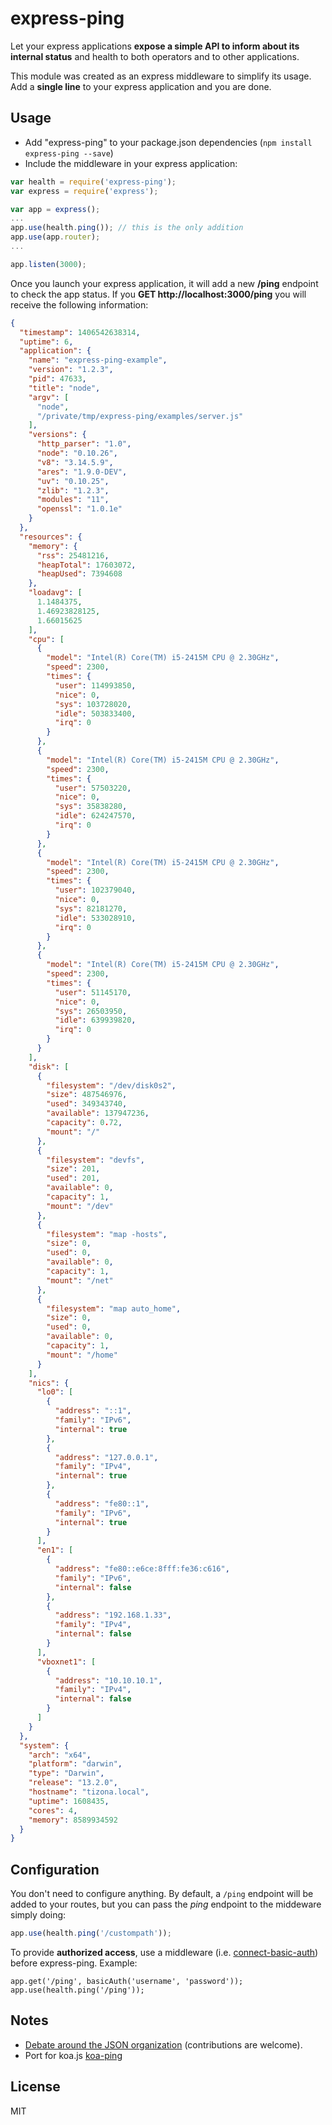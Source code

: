 express-ping
============

Let your express applications **expose a simple API to inform about its internal status** and health to both operators and to other applications.

This module was created as an express middleware to simplify its usage. Add a **single line** to your express application and you are done.

Usage
-----

* Add "express-ping" to your package.json dependencies (```npm install express-ping --save```)
* Include the middleware in your express application:

```javascript
var health = require('express-ping');
var express = require('express');

var app = express();
...
app.use(health.ping()); // this is the only addition
app.use(app.router);
...

app.listen(3000);
```

Once you launch your express application, it will add a new **/ping** endpoint to check the app status. If you **GET http://localhost:3000/ping** you will receive the following information:

```json
{
  "timestamp": 1406542638314,
  "uptime": 6,
  "application": {
    "name": "express-ping-example",
    "version": "1.2.3",
    "pid": 47633,
    "title": "node",
    "argv": [
      "node",
      "/private/tmp/express-ping/examples/server.js"
    ],
    "versions": {
      "http_parser": "1.0",
      "node": "0.10.26",
      "v8": "3.14.5.9",
      "ares": "1.9.0-DEV",
      "uv": "0.10.25",
      "zlib": "1.2.3",
      "modules": "11",
      "openssl": "1.0.1e"
    }
  },
  "resources": {
    "memory": {
      "rss": 25481216,
      "heapTotal": 17603072,
      "heapUsed": 7394608
    },
    "loadavg": [
      1.1484375,
      1.46923828125,
      1.66015625
    ],
    "cpu": [
      {
        "model": "Intel(R) Core(TM) i5-2415M CPU @ 2.30GHz",
        "speed": 2300,
        "times": {
          "user": 114993850,
          "nice": 0,
          "sys": 103728020,
          "idle": 503833400,
          "irq": 0
        }
      },
      {
        "model": "Intel(R) Core(TM) i5-2415M CPU @ 2.30GHz",
        "speed": 2300,
        "times": {
          "user": 57503220,
          "nice": 0,
          "sys": 35838280,
          "idle": 624247570,
          "irq": 0
        }
      },
      {
        "model": "Intel(R) Core(TM) i5-2415M CPU @ 2.30GHz",
        "speed": 2300,
        "times": {
          "user": 102379040,
          "nice": 0,
          "sys": 82181270,
          "idle": 533028910,
          "irq": 0
        }
      },
      {
        "model": "Intel(R) Core(TM) i5-2415M CPU @ 2.30GHz",
        "speed": 2300,
        "times": {
          "user": 51145170,
          "nice": 0,
          "sys": 26503950,
          "idle": 639939820,
          "irq": 0
        }
      }
    ],
    "disk": [
      {
        "filesystem": "/dev/disk0s2",
        "size": 487546976,
        "used": 349343740,
        "available": 137947236,
        "capacity": 0.72,
        "mount": "/"
      },
      {
        "filesystem": "devfs",
        "size": 201,
        "used": 201,
        "available": 0,
        "capacity": 1,
        "mount": "/dev"
      },
      {
        "filesystem": "map -hosts",
        "size": 0,
        "used": 0,
        "available": 0,
        "capacity": 1,
        "mount": "/net"
      },
      {
        "filesystem": "map auto_home",
        "size": 0,
        "used": 0,
        "available": 0,
        "capacity": 1,
        "mount": "/home"
      }
    ],
    "nics": {
      "lo0": [
        {
          "address": "::1",
          "family": "IPv6",
          "internal": true
        },
        {
          "address": "127.0.0.1",
          "family": "IPv4",
          "internal": true
        },
        {
          "address": "fe80::1",
          "family": "IPv6",
          "internal": true
        }
      ],
      "en1": [
        {
          "address": "fe80::e6ce:8fff:fe36:c616",
          "family": "IPv6",
          "internal": false
        },
        {
          "address": "192.168.1.33",
          "family": "IPv4",
          "internal": false
        }
      ],
      "vboxnet1": [
        {
          "address": "10.10.10.1",
          "family": "IPv4",
          "internal": false
        }
      ]
    }
  },
  "system": {
    "arch": "x64",
    "platform": "darwin",
    "type": "Darwin",
    "release": "13.2.0",
    "hostname": "tizona.local",
    "uptime": 1608435,
    "cores": 4,
    "memory": 8589934592
  }
}
```

Configuration
-------------

You don't need to configure anything. By default, a `/ping` endpoint will be added to your routes, but you can pass the _ping_ endpoint to the middeware simply doing:

```js
app.use(health.ping('/custompath'));
```

To provide **authorized access**, use a middleware (i.e. [connect-basic-auth](https://github.com/c4milo/connect-basic-auth)) before express-ping. Example:

```
app.get('/ping', basicAuth('username', 'password'));
app.use(health.ping('/ping'));
```

Notes
-----

* [Debate around the JSON organization](https://github.com/palmerabollo/express-ping/wiki/Response-Format-Debate) (contributions are welcome).
* Port for koa.js [koa-ping](https://github.com/AlexeyKhristov/koa-ping)

License
-------

MIT
